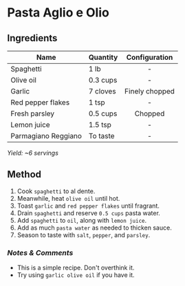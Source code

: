 # Pasta Aglio e Olio

## Ingredients

| Name                | Quantity | Configuration  |
| ------------------- | -------- | :------------: |
| Spaghetti           | 1 lb     |       -        |
| Olive oil           | 0.3 cups |       -        |
| Garlic              | 7 cloves | Finely chopped |
| Red pepper flakes   | 1 tsp    |       -        |
| Fresh parsley       | 0.5 cups |    Chopped     |
| Lemon juice         | 1.5 tsp  |       -        |
| Parmagiano Reggiano | To taste |       -        |

_Yield: ~6 servings_

## Method

1. Cook `spaghetti` to al dente.
1. Meanwhile, heat `olive oil` until hot.
1. Toast `garlic` and `red pepper flakes` until fragrant.
1. Drain `spaghetti` and reserve `0.5 cups` pasta water.
1. Add `spaghetti` to `oil`, along with `lemon juice`.
1. Add as much `pasta water` as needed to thicken sauce.
1. Season to taste with `salt`, `pepper`, and `parsley`.

### _Notes & Comments_

- This is a simple recipe. Don't overthink it.
- Try using `garlic olive oil` if you have it.
